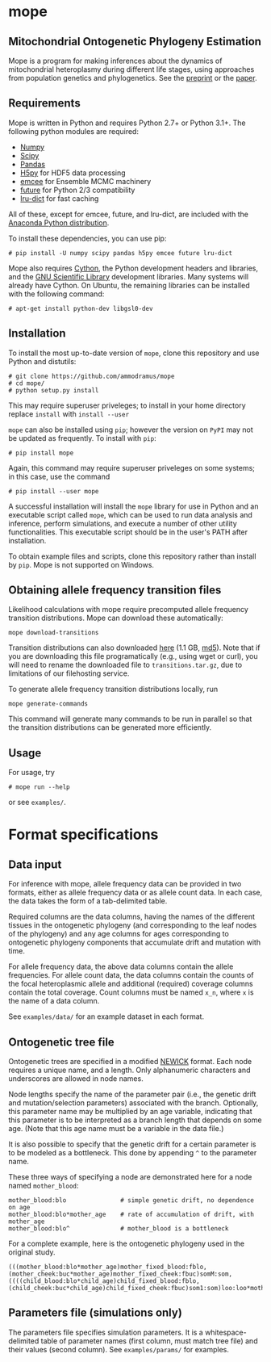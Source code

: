 mope
======

Mitochondrial Ontogenetic Phylogeny Estimation
-----------------------------------------------

Mope is a program for making inferences about the dynamics of mitochondrial
heteroplasmy during different life stages, using approaches from population
genetics and phylogenetics. See the [preprint](https://www.biorxiv.org/content/early/2017/10/17/204479)
or the [paper](https://www.genetics.org/content/208/3/1261).


Requirements
--------------

Mope is written in Python and requires Python 2.7+ or Python 3.1+. The
following python modules are required:
 - [Numpy](http://numpy.org)
 - [Scipy](http://scipy.org)
 - [Pandas](http://pandas.pydata.org)
 - [H5py](http://h5py.org) for HDF5 data processing
 - [emcee](http://dan.iel.fm/emcee/current/) for Ensemble MCMC machinery
 - [future](http://python-future.org/) for Python 2/3 compatibility
 - [lru-dict](https://pypi.python.org/pypi/lru-dict/) for fast caching
 
All of these, except for emcee, future, and lru-dict, are included with the
[Anaconda Python distribution](https://www.anaconda.com/).

To install these dependencies, you can use pip:

```
# pip install -U numpy scipy pandas h5py emcee future lru-dict
```

Mope also requires [Cython](https://cython.org/), the Python development
headers and libraries, and the [GNU Scientific
Library](https://www.gnu.org/software/gsl/) development libraries.
Many systems will already have Cython. On Ubuntu, the remaining libraries can
be installed with the following command:

```
# apt-get install python-dev libgsl0-dev
```

Installation
---------------

To install the most up-to-date version of `mope`, clone this repository and
use Python and distutils:

```
# git clone https://github.com/ammodramus/mope
# cd mope/
# python setup.py install
```

This may require superuser priveleges; to install in your home directory
replace `install` with `install --user`

`mope` can also be installed using `pip`; however the version on `PyPI` may not
be updated as frequently. To install with `pip`:

```
# pip install mope
```

Again, this command may require superuser priveleges on some systems; in this case,
use the command

```
# pip install --user mope
```

A successful installation will install the `mope` library for use in Python and
an executable script called `mope`, which can be used to run data analysis and
inference, perform simulations, and execute a number of other utility
functionalities. This executable script should be in the user's PATH after
installation.

To obtain example files and scripts, clone this repository rather than install
by `pip`. Mope is not supported on Windows.

Obtaining allele frequency transition files
-----------------

Likelihood calculations with mope require precomputed allele frequency
transition distributions. Mope can download these automatically:

```
mope download-transitions
```

Transition distributions can also downloaded
[here](https://berkeley.box.com/shared/static/27ghsfp00xa7g8470ndrp5ft49y7a47y.gz)
(1.1 GB,
[md5](https://berkeley.box.com/shared/static/sk4tzx5ii5a37g62rch53zpgr40gmvta.md5)).
Note that if you are downloading this file programatically (e.g., using wget or
curl), you will need to rename the downloaded file to `transitions.tar.gz`, due
to limitations of our filehosting service.

To generate allele frequency transition distributions locally, run

`mope generate-commands`

This command will generate many commands to be run in parallel so that the
transition distributions can be generated more efficiently.

Usage
--------------

For usage, try

```
# mope run --help
```

or see `examples/`.

Format specifications
==============================

Data input
------------

For inference with mope, allele frequency data can be provided in two formats,
either as allele frequency data or as allele count data. In each case, the data
takes the form of a tab-delimited table.

Required columns are the data columns, having the names of the different
tissues in the ontogenetic phylogeny (and corresponding to the leaf nodes of
the phylogeny) and any age columns for ages corresponding to ontogenetic
phylogeny components that accumulate drift and mutation with time.

For allele frequency data, the above data columns contain the allele
frequencies. For allele count data, the data columns contain the counts of the
focal heteroplasmic allele and additional (required) coverage columns contain
the total coverage. Count columns must be named `x_n`, where `x` is the name
of a data column.

See `examples/data/` for an example dataset in each format.

Ontogenetic tree file
-----------------------

Ontogenetic trees are specified in a modified
[NEWICK](https://en.wikipedia.org/wiki/Newick_format) format. Each node
requires a unique name, and a length. Only alphanumeric characters and
underscores are allowed in node names.

Node lengths specify the name of the parameter pair (i.e., the genetic drift
and mutation/selection parameters) associated with the branch. Optionally, this
parameter name may be multiplied by an age variable, indicating that this
parameter is to be interpreted as a branch length that depends on some age.
(Note that this age name must be a variable in the data file.)

It is also possible to specify that the genetic drift for a certain parameter
is to be modeled as a bottleneck. This done by appending `^` to the parameter
name.

These three ways of specifying a node are demonstrated here for a node named
`mother_blood`:

```
mother_blood:blo               # simple genetic drift, no dependence on age
mother_blood:blo*mother_age    # rate of accumulation of drift, with mother_age
mother_blood:blo^              # mother_blood is a bottleneck
```

For a complete example, here is the ontogenetic phylogeny used in the original
study.

```
(((mother_blood:blo*mother_age)mother_fixed_blood:fblo,(mother_cheek:buc*mother_age)mother_fixed_cheek:fbuc)somM:som,((((child_blood:blo*child_age)child_fixed_blood:fblo,(child_cheek:buc*child_age)child_fixed_cheek:fbuc)som1:som)loo:loo*mother_birth_age)eoo:eoo)emb;
```

Parameters file (simulations only)
-----------------------------------

The parameters file specifies simulation parameters. It is a
whitespace-delimited table of parameter names (first column, must match tree
file) and their values (second column). See `examples/params/` for examples.
